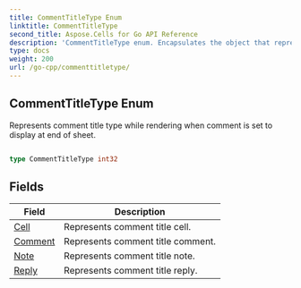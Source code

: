 ```yaml
---
title: CommentTitleType Enum 
linktitle: CommentTitleType
second_title: Aspose.Cells for Go API Reference
description: 'CommentTitleType enum. Encapsulates the object that represents commenttitletype in Go.'
type: docs
weight: 200
url: /go-cpp/commenttitletype/
---
```


## CommentTitleType Enum

Represents comment title type while rendering when comment is set to display at end of sheet.

```go

type CommentTitleType int32


```

## Fields

| Field | Description |
| --- | --- |
|[Cell](./cell/) | Represents comment title cell. | 
|[Comment](./comment/) | Represents comment title comment. | 
|[Note](./note/) | Represents comment title note. | 
|[Reply](./reply/) | Represents comment title reply. | 
